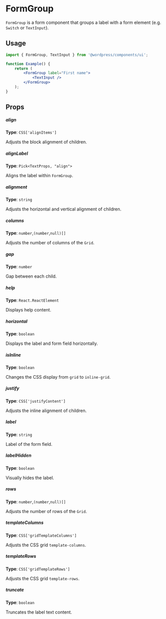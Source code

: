 # FormGroup

`FormGroup` is a form component that groups a label with a form element (e.g. `Switch` or `TextInput`).

## Usage

```jsx
import { FormGroup, TextInput } from '@wordpress/components/ui';

function Example() {
	return (
		<FormGroup label="First name">
			<TextInput />
		</FormGroup>
	);
}
```

## Props

##### align

**Type**: `CSS['alignItems']`

Adjusts the block alignment of children.

##### alignLabel

**Type**: `Pick<TextProps, "align">`

Aligns the label within `FormGroup`.

##### alignment

**Type**: `string`

Adjusts the horizontal and vertical alignment of children.

##### columns

**Type**: `number`,`(number`,`null)[]`

Adjusts the number of columns of the `Grid`.

##### gap

**Type**: `number`

Gap between each child.

##### help

**Type**: `React.ReactElement`

Displays help content.

##### horizontal

**Type**: `boolean`

Displays the label and form field horizontally.

##### isInline

**Type**: `boolean`

Changes the CSS display from `grid` to `inline-grid`.

##### justify

**Type**: `CSS['justifyContent']`

Adjusts the inline alignment of children.

##### label

**Type**: `string`

Label of the form field.

##### labelHidden

**Type**: `boolean`

Visually hides the label.

##### rows

**Type**: `number`,`(number`,`null)[]`

Adjusts the number of rows of the `Grid`.

##### templateColumns

**Type**: `CSS['gridTemplateColumns']`

Adjusts the CSS grid `template-columns`.

##### templateRows

**Type**: `CSS['gridTemplateRows']`

Adjusts the CSS grid `template-rows`.

##### truncate

**Type**: `boolean`

Truncates the label text content.
